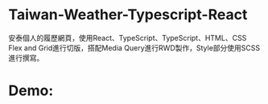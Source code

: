 # Taiwan-Weather-Typescript-React  
安泰個人的履歷網頁，使用React、TypeScript、TypeScript、HTML、CSS Flex and Grid進行切版，搭配Media Query進行RWD製作，Style部分使用SCSS進行撰寫。
# Demo:   

